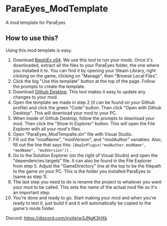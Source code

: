 # ParaEyes_ModTemplate
A mod template for ParaEyes

## How to use this?

Using this mod template is easy. 
1. Download [BepInEx x64](https://github.com/BepInEx/BepInEx/releases/tag/v5.4.21). We use this tool to run your mods. Once it's downloaded, extract all the files to your ParaEyes folder, the one where you installed it to. You can find it by opening your Steam Library, right clicking on the game, clicking on "Manage", then "Browse Local Files".
2. Click the big "Use this template" button at the top of the page. Follow the prompts to create the template. 
3. Download [Github Desktop](https://desktop.github.com/). This tool makes it easy to update any changes to your mod.
4. Open the template we made in step 2 (it can be found on your Github profile) and click the green "Code" button. Then click "Open with Github Desktop". This will download your mod to your PC.
5. When inside of Github Desktop, follow the prompts to download your mod. Then click the "Show In Explorer" button. This will open the File Explorer with all your mod's files.
6. Open "ParaEyes_ModTempalte.sln" file with Visual Studio.
7. Fill out the "modName", "modVersion", and "modAuthor" variables. Also, fill out the line that says this: ```[BepInPlugin("modAuthor.modName", "modName", "modVersion")]``` .
8. Go to the Solution Explorer (on the right of Visual Studio) and open the "dependencies.targets" file. It can also be found in the File Explorer from step 5. Adjust the "GameDirectory" line at the top to be the filepath to the game on your PC. This is the folder you installed ParaEyes to (same as step 1).
9. The last step you need to do is rename the project to whatever you want your mod to be called. This sets the name of the actual mod file so it's an important step. 
10. You're done and ready to go. Start making your mod and when you're ready to test it, just build it and it will automatically be copied to the game's mods folder.

Discord: 
https://discord.com/invite/w3JNgK3HXk
